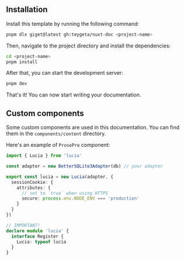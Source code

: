 ## Installation

Install this template by running the following command:

```bash
pnpm dlx giget@latest gh:teygeta/nuxt-doc <project-name>
```

Then, navigate to the project directory and install the dependencies:

```bash
cd <project-name>
pnpm install
```

After that, you can start the development server:

```bash
pnpm dev
```

That's it! You can now start writing your documentation.

## Custom components

Some custom components are used in this documentation. You can find them in the `components/content` directory.

Here's an example of `ProsePre` component:
```ts
import { Lucia } from 'lucia'

const adapter = new BetterSQLite3Adapter(db) // your adapter

export const lucia = new Lucia(adapter, {
  sessionCookie: {
    attributes: {
      // set to `true` when using HTTPS
      secure: process.env.NODE_ENV === 'production'
    }
  }
})

// IMPORTANT!
declare module 'lucia' {
  interface Register {
    Lucia: typeof lucia
  }
}
```
